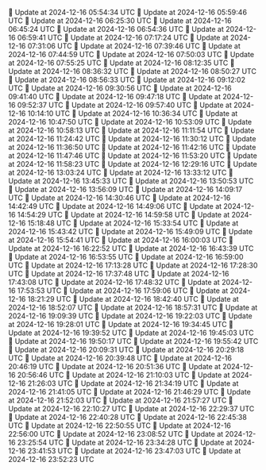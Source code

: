 🔄 Update at 2024-12-16 05:54:34 UTC
🔄 Update at 2024-12-16 05:59:46 UTC
🔄 Update at 2024-12-16 06:25:30 UTC
🔄 Update at 2024-12-16 06:45:24 UTC
🔄 Update at 2024-12-16 06:54:36 UTC
🔄 Update at 2024-12-16 06:59:41 UTC
🔄 Update at 2024-12-16 07:17:24 UTC
🔄 Update at 2024-12-16 07:31:06 UTC
🔄 Update at 2024-12-16 07:39:46 UTC
🔄 Update at 2024-12-16 07:44:59 UTC
🔄 Update at 2024-12-16 07:50:03 UTC
🔄 Update at 2024-12-16 07:55:25 UTC
🔄 Update at 2024-12-16 08:12:35 UTC
🔄 Update at 2024-12-16 08:36:32 UTC
🔄 Update at 2024-12-16 08:50:27 UTC
🔄 Update at 2024-12-16 08:56:33 UTC
🔄 Update at 2024-12-16 09:12:02 UTC
🔄 Update at 2024-12-16 09:30:56 UTC
🔄 Update at 2024-12-16 09:41:40 UTC
🔄 Update at 2024-12-16 09:47:18 UTC
🔄 Update at 2024-12-16 09:52:37 UTC
🔄 Update at 2024-12-16 09:57:40 UTC
🔄 Update at 2024-12-16 10:14:10 UTC
🔄 Update at 2024-12-16 10:36:34 UTC
🔄 Update at 2024-12-16 10:47:50 UTC
🔄 Update at 2024-12-16 10:53:09 UTC
🔄 Update at 2024-12-16 10:58:13 UTC
🔄 Update at 2024-12-16 11:11:54 UTC
🔄 Update at 2024-12-16 11:24:42 UTC
🔄 Update at 2024-12-16 11:30:12 UTC
🔄 Update at 2024-12-16 11:36:50 UTC
🔄 Update at 2024-12-16 11:42:16 UTC
🔄 Update at 2024-12-16 11:47:46 UTC
🔄 Update at 2024-12-16 11:53:20 UTC
🔄 Update at 2024-12-16 11:58:23 UTC
🔄 Update at 2024-12-16 12:29:16 UTC
🔄 Update at 2024-12-16 13:03:24 UTC
🔄 Update at 2024-12-16 13:33:12 UTC
🔄 Update at 2024-12-16 13:45:33 UTC
🔄 Update at 2024-12-16 13:50:53 UTC
🔄 Update at 2024-12-16 13:56:09 UTC
🔄 Update at 2024-12-16 14:09:17 UTC
🔄 Update at 2024-12-16 14:30:46 UTC
🔄 Update at 2024-12-16 14:42:49 UTC
🔄 Update at 2024-12-16 14:49:06 UTC
🔄 Update at 2024-12-16 14:54:29 UTC
🔄 Update at 2024-12-16 14:59:58 UTC
🔄 Update at 2024-12-16 15:18:48 UTC
🔄 Update at 2024-12-16 15:33:54 UTC
🔄 Update at 2024-12-16 15:43:42 UTC
🔄 Update at 2024-12-16 15:49:09 UTC
🔄 Update at 2024-12-16 15:54:41 UTC
🔄 Update at 2024-12-16 16:00:03 UTC
🔄 Update at 2024-12-16 16:22:52 UTC
🔄 Update at 2024-12-16 16:43:39 UTC
🔄 Update at 2024-12-16 16:53:55 UTC
🔄 Update at 2024-12-16 16:59:00 UTC
🔄 Update at 2024-12-16 17:13:28 UTC
🔄 Update at 2024-12-16 17:28:30 UTC
🔄 Update at 2024-12-16 17:37:48 UTC
🔄 Update at 2024-12-16 17:43:08 UTC
🔄 Update at 2024-12-16 17:48:32 UTC
🔄 Update at 2024-12-16 17:53:53 UTC
🔄 Update at 2024-12-16 17:59:06 UTC
🔄 Update at 2024-12-16 18:21:29 UTC
🔄 Update at 2024-12-16 18:42:40 UTC
🔄 Update at 2024-12-16 18:52:07 UTC
🔄 Update at 2024-12-16 18:57:31 UTC
🔄 Update at 2024-12-16 19:09:39 UTC
🔄 Update at 2024-12-16 19:22:03 UTC
🔄 Update at 2024-12-16 19:28:01 UTC
🔄 Update at 2024-12-16 19:34:45 UTC
🔄 Update at 2024-12-16 19:39:52 UTC
🔄 Update at 2024-12-16 19:45:03 UTC
🔄 Update at 2024-12-16 19:50:17 UTC
🔄 Update at 2024-12-16 19:55:42 UTC
🔄 Update at 2024-12-16 20:09:31 UTC
🔄 Update at 2024-12-16 20:29:18 UTC
🔄 Update at 2024-12-16 20:39:48 UTC
🔄 Update at 2024-12-16 20:46:19 UTC
🔄 Update at 2024-12-16 20:51:36 UTC
🔄 Update at 2024-12-16 20:56:46 UTC
🔄 Update at 2024-12-16 21:10:03 UTC
🔄 Update at 2024-12-16 21:26:03 UTC
🔄 Update at 2024-12-16 21:34:19 UTC
🔄 Update at 2024-12-16 21:41:05 UTC
🔄 Update at 2024-12-16 21:46:29 UTC
🔄 Update at 2024-12-16 21:52:03 UTC
🔄 Update at 2024-12-16 21:57:27 UTC
🔄 Update at 2024-12-16 22:10:27 UTC
🔄 Update at 2024-12-16 22:29:37 UTC
🔄 Update at 2024-12-16 22:40:28 UTC
🔄 Update at 2024-12-16 22:45:38 UTC
🔄 Update at 2024-12-16 22:50:55 UTC
🔄 Update at 2024-12-16 22:56:00 UTC
🔄 Update at 2024-12-16 23:08:52 UTC
🔄 Update at 2024-12-16 23:25:54 UTC
🔄 Update at 2024-12-16 23:34:28 UTC
🔄 Update at 2024-12-16 23:41:53 UTC
🔄 Update at 2024-12-16 23:47:03 UTC
🔄 Update at 2024-12-16 23:52:23 UTC
